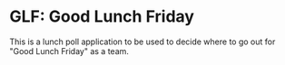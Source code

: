 # GLF: Good Lunch Friday

This is a lunch poll application to be used to decide where to go out for "Good Lunch Friday" as a team.
